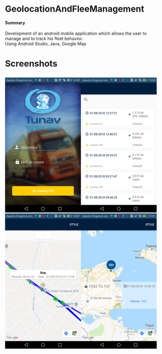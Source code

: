 # GeolocationAndFleeManagement
#### Summary
Development of an android mobile application which allows the user
to manage and to track his fleet behavior. <br />
Using Android Studio, Java, Google Map <br />

# Screenshots <h2> 
 <img src="https://github.com/XmissterioX/GeolocationAndFleeManagement/blob/master/ScreenShots/1.png" width="250"><img src="https://github.com/XmissterioX/GeolocationAndFleeManagement/blob/master/ScreenShots/40488299_1343862459083053_4036779060737605632_n.png?raw=true" width="250"><img src="https://github.com/XmissterioX/GeolocationAndFleeManagement/blob/master/ScreenShots/40399077_420382901699064_580512598680666112_n.png" width="250"><img src="https://github.com/XmissterioX/GeolocationAndFleeManagement/blob/master/ScreenShots/4.png" width="250">
